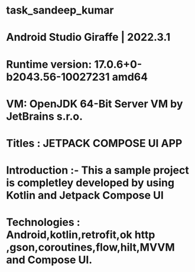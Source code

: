 # task_sandeep_kumar
# Android Studio Giraffe | 2022.3.1
# Runtime version: 17.0.6+0-b2043.56-10027231 amd64
# VM: OpenJDK 64-Bit Server VM by JetBrains s.r.o.
# Titles : JETPACK COMPOSE UI APP
# Introduction :- This a sample project is completley developed by using Kotlin and  Jetpack Compose UI
# Technologies :  Android,kotlin,retrofit,ok http ,gson,coroutines,flow,hilt,MVVM and Compose UI.



